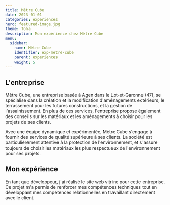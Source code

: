 ```yaml
---
title: Mètre Cube
date: 2023-01-01
categories: experiences
hero: featured-image.jpg
theme: Toha
description: Mon expérience chez Mètre Cube
menu:
  sidebar:
    name: Mètre Cube
    identifier: exp-metre-cube
    parent: experiences
    weight: 5
---
```


## L'entreprise
Mètre Cube, une entreprise basée à Agen dans le Lot-et-Garonne (47), se spécialise dans la création et la modification d'aménagements extérieurs, le terrassement pour les futures constructions, et la gestion de l'assainissement. En plus de ces services, l'entreprise propose également des conseils sur les matériaux et les aménagements à choisir pour les projets de ses clients.

Avec une équipe dynamique et expérimentée, Mètre Cube s'engage à fournir des services de qualité supérieure à ses clients. La société est particulièrement attentive à la protection de l'environnement, et s'assure toujours de choisir les matériaux les plus respectueux de l'environnement pour ses projets.

## Mon expérience
En tant que développeur, j'ai réalisé le site web vitrine pour cette entreprise. Ce projet m'a permis de renforcer mes compétences techniques tout en développant mes compétences relationnelles en travaillant directement avec le client.